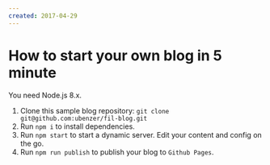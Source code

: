 ```yaml
---
created: 2017-04-29
---
```


# How to start your own blog in 5 minute

You need Node.js 8.x.

1. Clone this sample blog repository: `git clone git@github.com:ubenzer/fil-blog.git`
2. Run `npm i` to install dependencies.
4. Run `npm start` to start a dynamic server. Edit your content and config on the go.
5. Run `npm run publish` to publish your blog to `Github Pages`.

